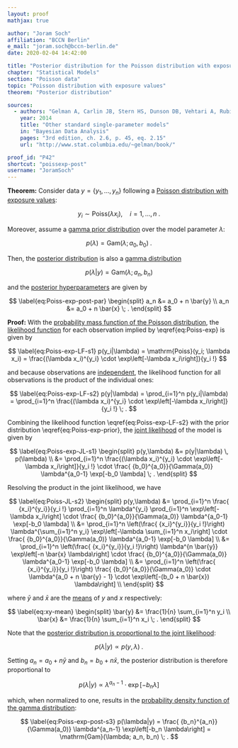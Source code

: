 ```yaml
---
layout: proof
mathjax: true

author: "Joram Soch"
affiliation: "BCCN Berlin"
e_mail: "joram.soch@bccn-berlin.de"
date: 2020-02-04 14:42:00

title: "Posterior distribution for the Poisson distribution with exposure values"
chapter: "Statistical Models"
section: "Poisson data"
topic: "Poisson distribution with exposure values"
theorem: "Posterior distribution"

sources:
  - authors: "Gelman A, Carlin JB, Stern HS, Dunson DB, Vehtari A, Rubin DB"
    year: 2014
    title: "Other standard single-parameter models"
    in: "Bayesian Data Analysis"
    pages: "3rd edition, ch. 2.6, p. 45, eq. 2.15"
    url: "http://www.stat.columbia.edu/~gelman/book/"

proof_id: "P42"
shortcut: "poissexp-post"
username: "JoramSoch"
---
```



**Theorem:** Consider data $y = \left\lbrace y_1, \ldots, y_n \right\rbrace$ following a [Poisson distribution with exposure values](/D/poissexp):

$$ \label{eq:Poiss-exp}
y_i \sim \mathrm{Poiss}(\lambda x_i), \quad i = 1, \ldots, n \; .
$$

Moreover, assume a [gamma prior distribution](/P/poissexp-prior) over the model parameter $\lambda$:

$$ \label{eq:Poiss-exp-prior}
p(\lambda) = \mathrm{Gam}(\lambda; a_0, b_0) \; .
$$

Then, the [posterior distribution](/D/post) is also a [gamma distribution](/D/gam)

$$ \label{eq:Poiss-exp-post}
p(\lambda|y) = \mathrm{Gam}(\lambda; a_n, b_n)
$$

and the [posterior hyperparameters](/D/post) are given by

$$ \label{eq:Poiss-exp-post-par}
\begin{split}
a_n &= a_0 + n \bar{y} \\
a_n &= a_0 + n \bar{x} \; .
\end{split}
$$


**Proof:** With the [probability mass function of the Poisson distribution](/P/poiss-pmf), the [likelihood function](/D/lf) for each observation implied by \eqref{eq:Poiss-exp} is given by

$$ \label{eq:Poiss-exp-LF-s1}
p(y_i|\lambda) = \mathrm{Poiss}(y_i; \lambda x_i) = \frac{(\lambda x_i)^{y_i} \cdot \exp\left[-\lambda x_i\right]}{y_i !}
$$

and because observations are [independent](/D/ind), the likelihood function for all observations is the product of the individual ones:

$$ \label{eq:Poiss-exp-LF-s2}
p(y|\lambda) = \prod_{i=1}^n p(y_i|\lambda) = \prod_{i=1}^n \frac{(\lambda x_i)^{y_i} \cdot \exp\left[-\lambda x_i\right]}{y_i !} \; .
$$

Combining the likelihood function \eqref{eq:Poiss-exp-LF-s2} with the prior distribution \eqref{eq:Poiss-exp-prior}, the [joint likelihood](/D/jl) of the model is given by

$$ \label{eq:Poiss-exp-JL-s1}
\begin{split}
p(y,\lambda) &= p(y|\lambda) \, p(\lambda) \\
&= \prod_{i=1}^n \frac{(\lambda x_i)^{y_i} \cdot \exp\left[-\lambda x_i\right]}{y_i !} \cdot \frac{ {b_0}^{a_0}}{\Gamma(a_0)} \lambda^{a_0-1} \exp[-b_0 \lambda] \; .
\end{split}
$$

Resolving the product in the joint likelihood, we have

$$ \label{eq:Poiss-JL-s2}
\begin{split}
p(y,\lambda) &= \prod_{i=1}^n \frac{ {x_i}^{y_i}}{y_i !} \prod_{i=1}^n \lambda^{y_i} \prod_{i=1}^n \exp\left[-\lambda x_i\right] \cdot \frac{ {b_0}^{a_0}}{\Gamma(a_0)} \lambda^{a_0-1} \exp[-b_0 \lambda] \\
&= \prod_{i=1}^n \left(\frac{ {x_i}^{y_i}}{y_i !}\right) \lambda^{\sum_{i=1}^n y_i} \exp\left[-\lambda \sum_{i=1}^n x_i\right] \cdot \frac{ {b_0}^{a_0}}{\Gamma(a_0)} \lambda^{a_0-1} \exp[-b_0 \lambda] \\
&= \prod_{i=1}^n \left(\frac{ {x_i}^{y_i}}{y_i !}\right) \lambda^{n \bar{y}} \exp\left[-n \bar{x} \lambda\right] \cdot \frac{ {b_0}^{a_0}}{\Gamma(a_0)} \lambda^{a_0-1} \exp[-b_0 \lambda] \\
&= \prod_{i=1}^n \left(\frac{ {x_i}^{y_i}}{y_i !}\right) \frac{ {b_0}^{a_0}}{\Gamma(a_0)}  \cdot \lambda^{a_0 + n \bar{y} - 1} \cdot \exp\left[-(b_0 + n \bar{x}) \lambda\right] \\
\end{split}
$$

where $\bar{y}$ and $\bar{x}$ are the [means](/P/mean-sample) of $y$ and $x$ respectively:

$$ \label{eq:xy-mean}
\begin{split}
\bar{y} &= \frac{1}{n} \sum_{i=1}^n y_i \\
\bar{x} &= \frac{1}{n} \sum_{i=1}^n x_i \; .
\end{split}
$$

Note that the [posterior distribution is proportional to the joint likelihood](/P/post-jl):

$$ \label{eq:Poiss-exp-post-s1}
p(\lambda|y) \propto p(y,\lambda) \; .
$$

Setting $a_n = a_0 + n \bar{y}$ and $b_n = b_0 + n \bar{x}$, the posterior distribution is therefore proportional to

$$ \label{eq:Poiss-exp-post-s2}
p(\lambda|y) \propto \lambda^{a_n-1} \cdot \exp\left[-b_n \lambda\right]
$$

which, when normalized to one, results in the [probability density function of the gamma distribution](/P/gam-pdf):

$$ \label{eq:Poiss-exp-post-s3}
p(\lambda|y) = \frac{ {b_n}^{a_n}}{\Gamma(a_0)} \lambda^{a_n-1} \exp\left[-b_n \lambda\right] = \mathrm{Gam}(\lambda; a_n, b_n) \; .
$$